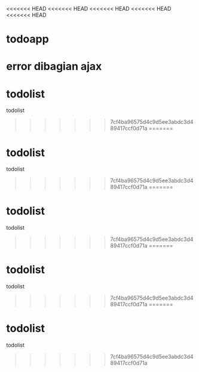 <<<<<<< HEAD
<<<<<<< HEAD
<<<<<<< HEAD
<<<<<<< HEAD
<<<<<<< HEAD
# todoapp
error dibagian ajax
=======
# todolist
todolist
>>>>>>> 7cf4ba96575d4c9d5ee3abdc3d489417ccf0d71a
=======
# todolist
todolist
>>>>>>> 7cf4ba96575d4c9d5ee3abdc3d489417ccf0d71a
=======
# todolist
todolist
>>>>>>> 7cf4ba96575d4c9d5ee3abdc3d489417ccf0d71a
=======
# todolist
todolist
>>>>>>> 7cf4ba96575d4c9d5ee3abdc3d489417ccf0d71a
=======
# todolist
todolist
>>>>>>> 7cf4ba96575d4c9d5ee3abdc3d489417ccf0d71a
